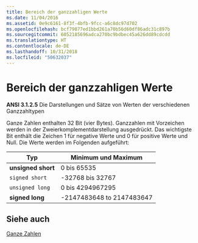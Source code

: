 ```yaml
---
title: Bereich der ganzzahligen Werte
ms.date: 11/04/2016
ms.assetid: 0e9c6161-8f3f-4bfb-9fcc-a6c8dc97d702
ms.openlocfilehash: bcf79877ed1bbd261a70b56d60df86adc31c897b
ms.sourcegitcommit: 6052185696adca270bc9bdbec45a626dd89cdcdd
ms.translationtype: HT
ms.contentlocale: de-DE
ms.lasthandoff: 10/31/2018
ms.locfileid: "50632037"
---
```

# <a name="range-of-integer-values"></a>Bereich der ganzzahligen Werte

**ANSI 3.1.2.5** Die Darstellungen und Sätze von Werten der verschiedenen Ganzzahltypen

Ganze Zahlen enthalten 32 Bit (vier Bytes). Ganzzahlen mit Vorzeichen werden in der Zweierkomplementdarstellung ausgedrückt. Das wichtigste Bit enthält die Zeichen 1 für negative Werte und 0 für positive Werte und Null. Die Werte werden im Folgenden aufgeführt:

|Typ|Minimum und Maximum|
|----------|-------------------------|
|**unsigned short**|0 bis 65535|
|`signed short`|-32768 bis 32767|
|`unsigned long`|0 bis 4294967295|
|**signed long**|-2147483648 to 2147483647|

## <a name="see-also"></a>Siehe auch

[Ganze Zahlen](../c-language/integers.md)